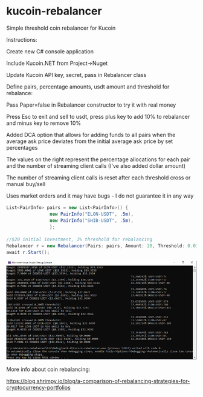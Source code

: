 # kucoin-rebalancer
Simple threshold coin rebalancer for Kucoin

Instructions:

Create new C# console application

Include Kucoin.NET from Project->Nuget

Update Kucoin API key, secret, pass in Rebalancer class

Define pairs, percentage amounts, usdt amount and threshold for rebalance:

Pass Paper=false in Rebalancer constructor to try it with real money

Press Esc to exit and sell to usdt, press plus key to add 10% to rebalancer and minus key to remove 10%

Added DCA option that allows for adding funds to all pairs when the average ask price deviates from the initial average ask price by set percentages

The values on the right represent the percentage allocations for each pair and the number of streaming client calls (I've also added dollar amount)

The number of streaming client calls is reset after each threshold cross or manual buy/sell

Uses market orders and it may have bugs - I do not guarantee it in any way

```csharp
List<PairInfo> pairs = new List<PairInfo>() {
                new PairInfo("ELON-USDT", .5m),
                new PairInfo("SHIB-USDT", .5m),
                };

//$20 initial investment, 1% threshold for rebalancing 
Rebalancer r = new Rebalancer(Pairs: pairs, Amount: 20, Threshold: 0.01m); 
await r.Start();
```

![Screenshot](screenshot.png)

More info about coin rebalancing:

https://blog.shrimpy.io/blog/a-comparison-of-rebalancing-strategies-for-cryptocurrency-portfolios
